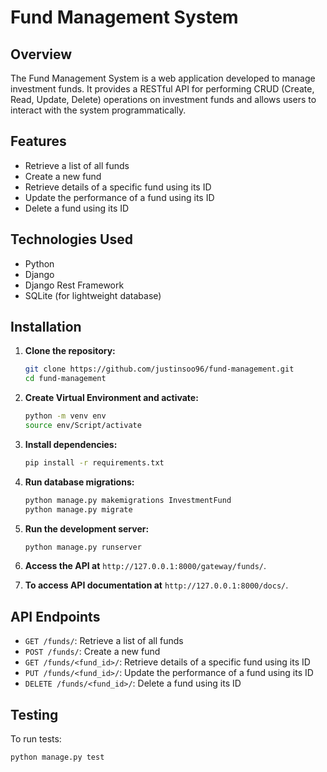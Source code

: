 # Fund Management System

## Overview

The Fund Management System is a web application developed to manage investment funds. It provides a RESTful API for performing CRUD (Create, Read, Update, Delete) operations on investment funds and allows users to interact with the system programmatically.

## Features

- Retrieve a list of all funds
- Create a new fund
- Retrieve details of a specific fund using its ID
- Update the performance of a fund using its ID
- Delete a fund using its ID

## Technologies Used

- Python
- Django
- Django Rest Framework
- SQLite (for lightweight database)

## Installation

1. **Clone the repository:**

    ```bash
    git clone https://github.com/justinsoo96/fund-management.git
    cd fund-management
    ```
2. **Create Virtual Environment and activate:**
   ```bash
   python -m venv env
   source env/Script/activate
   ```

3. **Install dependencies:**

    ```bash
    pip install -r requirements.txt
    ```

4. **Run database migrations:**

    ```bash
    python manage.py makemigrations InvestmentFund
    python manage.py migrate
    ```

5. **Run the development server:**

    ```bash
    python manage.py runserver
    ```

6. **Access the API at** `http://127.0.0.1:8000/gateway/funds/`.

7. **To access API documentation at** `http://127.0.0.1:8000/docs/`.

## API Endpoints

- `GET /funds/`: Retrieve a list of all funds
- `POST /funds/`: Create a new fund
- `GET /funds/<fund_id>/`: Retrieve details of a specific fund using its ID
- `PUT /funds/<fund_id>/`: Update the performance of a fund using its ID
- `DELETE /funds/<fund_id>/`: Delete a fund using its ID

## Testing

To run tests:

```bash
python manage.py test
```